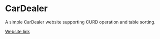# CarDealer

A simple CarDealer website supporting CURD operation and table sorting.

<a href ="https:cryptic-everglades-9141.herokuapp.com"> Website link </a>
